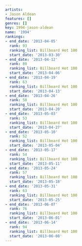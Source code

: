 ```yaml
---
artists:
- Jason Aldean
features: []
genres: []
key: 1994-jason-aldean
name: '1994'
rankings:
- end_date: '2013-04-05'
  rank: 93
  ranking_list: Billboard Hot 100
  start_date: '2013-03-30'
- end_date: '2013-04-12'
  rank: 80
  ranking_list: Billboard Hot 100
  start_date: '2013-04-06'
- end_date: '2013-04-19'
  rank: 63
  ranking_list: Billboard Hot 100
  start_date: '2013-04-13'
- end_date: '2013-04-26'
  rank: 58
  ranking_list: Billboard Hot 100
  start_date: '2013-04-20'
- end_date: '2013-05-03'
  rank: 53
  ranking_list: Billboard Hot 100
  start_date: '2013-04-27'
- end_date: '2013-05-10'
  rank: 52
  ranking_list: Billboard Hot 100
  start_date: '2013-05-04'
- end_date: '2013-05-17'
  rank: 54
  ranking_list: Billboard Hot 100
  start_date: '2013-05-11'
- end_date: '2013-05-24'
  rank: 57
  ranking_list: Billboard Hot 100
  start_date: '2013-05-18'
- end_date: '2013-05-31'
  rank: 63
  ranking_list: Billboard Hot 100
  start_date: '2013-05-25'
- end_date: '2013-06-07'
  rank: 76
  ranking_list: Billboard Hot 100
  start_date: '2013-06-01'
- end_date: '2013-06-14'
  rank: 94
  ranking_list: Billboard Hot 100
  start_date: '2013-06-08'
---
```


